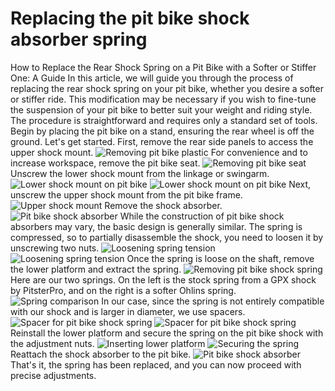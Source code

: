 # Replacing the pit bike shock absorber spring

How to Replace the Rear Shock Spring on a Pit Bike with a Softer or Stiffer One: A Guide In this article, we will guide you through the process of replacing the rear shock spring on your pit bike, whether you desire a softer or stiffer ride. This modification may be necessary if you wish to fine-tune the suspension of your pit bike to better suit your weight and riding style. The procedure is straightforward and requires only a standard set of tools. Begin by placing the pit bike on a stand, ensuring the rear wheel is off the ground. Let's get started. First, remove the rear side panels to access the upper shock mount. ![Removing pit bike plastic](http://mypitbike.ru/uploads/images/00/00/04/2014/12/19/5d30b0.jpg "Removing pit bike plastic") For convenience and to increase workspace, remove the pit bike seat. ![Removing pit bike seat](http://mypitbike.ru/uploads/images/00/00/04/2014/12/19/4fb714.jpg "Removing pit bike seat") Unscrew the lower shock mount from the linkage or swingarm. ![Lower shock mount on pit bike](http://mypitbike.ru/uploads/images/00/00/04/2014/12/19/5e1c38.jpg "Lower shock mount on pit bike") ![Lower shock mount on pit bike](http://mypitbike.ru/uploads/images/00/00/04/2014/12/19/4ced21.jpg "Lower shock mount on pit bike") Next, unscrew the upper shock mount from the pit bike frame. ![Upper shock mount](http://mypitbike.ru/uploads/images/00/00/04/2014/12/19/30c63e.jpg "Upper shock mount") Remove the shock absorber. ![Pit bike shock absorber](http://mypitbike.ru/uploads/images/00/00/04/2014/12/19/bf3933.jpg "Pit bike shock absorber") While the construction of pit bike shock absorbers may vary, the basic design is generally similar. The spring is compressed, so to partially disassemble the shock, you need to loosen it by unscrewing two nuts. ![Loosening spring tension](http://mypitbike.ru/uploads/images/00/00/04/2014/12/19/afa92b.jpg "Loosening spring tension") ![Loosening spring tension](http://mypitbike.ru/uploads/images/00/00/04/2014/12/19/4c09e8.jpg "Loosening spring tension") Once the spring is loose on the shaft, remove the lower platform and extract the spring. ![Removing pit bike shock spring](http://mypitbike.ru/uploads/images/00/00/04/2014/12/19/544aab.jpg "Removing pit bike shock spring") Here are our two springs. On the left is the stock spring from a GPX shock by PitsterPro, and on the right is a softer Ohlins spring. ![Spring comparison](http://mypitbike.ru/uploads/images/00/00/04/2014/12/19/faf7e6.jpg "Spring comparison") In our case, since the spring is not entirely compatible with our shock and is larger in diameter, we use spacers. ![Spacer for pit bike shock spring](http://mypitbike.ru/uploads/images/00/00/04/2014/12/19/a82a14.jpg "Spacer for pit bike shock spring") ![Spacer for pit bike shock spring](http://mypitbike.ru/uploads/images/00/00/04/2014/12/19/885dae.jpg "Spacer for pit bike shock spring") Reinstall the lower platform and secure the spring on the pit bike shock with the adjustment nuts. ![Inserting lower platform](http://mypitbike.ru/uploads/images/00/00/04/2014/12/19/729936.jpg "Inserting lower platform") ![Securing the spring](http://mypitbike.ru/uploads/images/00/00/04/2014/12/19/df98d5.jpg "Securing the spring") Reattach the shock absorber to the pit bike. ![Pit bike shock absorber](http://mypitbike.ru/uploads/images/00/00/04/2014/12/19/7580a5.jpg "Pit bike shock absorber") That's it, the spring has been replaced, and you can now proceed with precise adjustments.